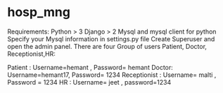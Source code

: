 # hosp_mng
Requirements:
Python > 3
Django >  2
Mysql and mysql client for python
Specify your Mysql information in settings.py file
Create Superuser and open the admin panel.
There are four Group of users Patient, Doctor, Receptionist,HR:

Patient : Username=hemant , Password= hemant
Doctor: Username=hemant17, Password= 1234
Receptionist : Username= malti , Password = 1234
HR : Username= jeet , password=1234
